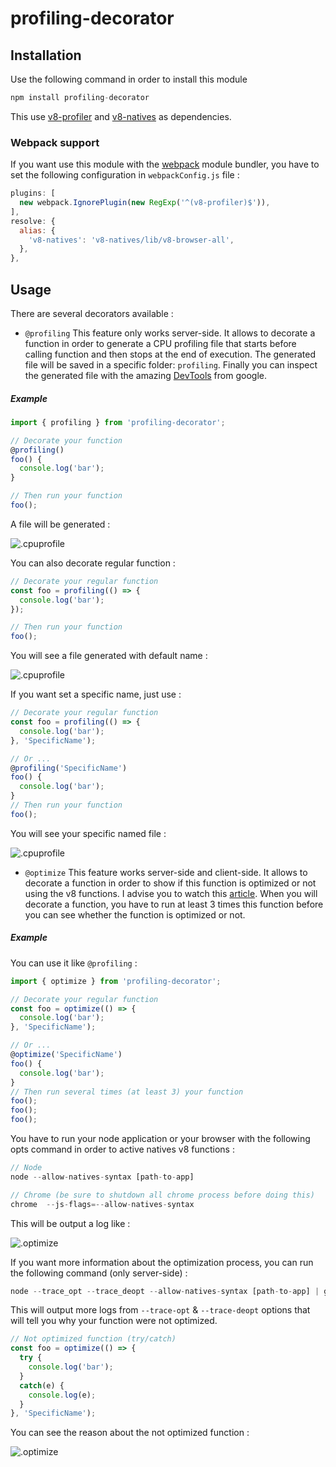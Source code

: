 profiling-decorator
===================

## Installation
Use the following command in order to install this module

```javascript
npm install profiling-decorator
```

This use [v8-profiler](https://www.npmjs.com/package/v8-natives) and [v8-natives](https://www.npmjs.com/package/v8-profiler) as dependencies.

### Webpack support
If you want use this module with the [webpack](https://webpack.github.io/) module bundler, you have to set the following configuration in `webpackConfig.js` file :

```javascript
plugins: [
  new webpack.IgnorePlugin(new RegExp('^(v8-profiler)$')),
],
resolve: {
  alias: {
    'v8-natives': 'v8-natives/lib/v8-browser-all',
  },
},
```

## Usage

There are several decorators available :

* `@profiling`
This feature only works server-side. It allows to decorate a function in order to generate a CPU profiling file that starts before calling function and then stops at the end of execution. The generated file will be saved in a specific folder: `profiling`.
Finally you can inspect the generated file with the amazing [DevTools](https://developer.chrome.com/devtools#javascript-performance) from google.

##### Example
```javascript
import { profiling } from 'profiling-decorator';

// Decorate your function
@profiling()
foo() {
  console.log('bar');
}

// Then run your function
foo();
```
A file will be generated :

![.cpuprofile](https://i.gyazo.com/62d8734dbe9112771d368f94fe5d6e0f.png "Profiling File")

You can also decorate regular function :

```javascript
// Decorate your regular function
const foo = profiling(() => {
  console.log('bar');
});

// Then run your function
foo();
```

You will see a file generated with default name :

![.cpuprofile](https://i.gyazo.com/1b9a480e8eab3af6538a86f35c6db6b9.png "Profiling File")

If you want set a specific name, just use :

```javascript
// Decorate your regular function
const foo = profiling(() => {
  console.log('bar');
}, 'SpecificName');

// Or ...
@profiling('SpecificName')
foo() {
  console.log('bar');
}
// Then run your function
foo();
```
You will see your specific named file :

![.cpuprofile](https://i.gyazo.com/b18e7ba8c1109cd38b27baa393e23a59.png "Profiling File")


* `@optimize`
This feature works server-side and client-side. It allows to decorate a function in order to show if this function is optimized or not using the v8 functions. I advise you to watch this [article](https://github.com/petkaantonov/bluebird/wiki/Optimization-killers). When you will decorate a function, you have to run at least 3 times this function before you can see whether the function is optimized or not.

##### Example
You can use it like `@profiling` :

```javascript
import { optimize } from 'profiling-decorator';

// Decorate your regular function
const foo = optimize(() => {
  console.log('bar');
}, 'SpecificName');

// Or ...
@optimize('SpecificName')
foo() {
  console.log('bar');
}
// Then run several times (at least 3) your function
foo();
foo();
foo();
```
You have to run your node application or your browser with the following opts command in order to active natives v8 functions :

```javascript
// Node
node --allow-natives-syntax [path-to-app]

// Chrome (be sure to shutdown all chrome process before doing this)
chrome  --js-flags=--allow-natives-syntax
```

This will be output a log like :

![.optimize](https://i.gyazo.com/4a698d340cd9c3eff7f9e6e6fef3f5e9.png "Optimize log")

If you want more information about the optimization process, you can run the following command (only server-side) :
```javascript
node --trace_opt --trace_deopt --allow-natives-syntax [path-to-app] | grep --context=5 [regexp-function-name]
```

This will output more logs from `--trace-opt` & `--trace-deopt` options that will tell you why your function were not optimized.

```javascript
// Not optimized function (try/catch)
const foo = optimize(() => {
  try {
    console.log('bar');
  }
  catch(e) {
    console.log(e);
  }
}, 'SpecificName');
```

You can see the reason about the not optimized function :

![.optimize](https://i.gyazo.com/d06ffdbfd5994b20722844eec724f35e.png "Optimize log")
